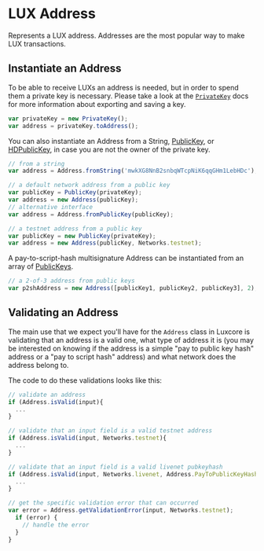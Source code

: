 # LUX Address
Represents a LUX address. Addresses are the most popular way to make LUX transactions.

## Instantiate an Address
To be able to receive LUXs an address is needed, but in order to spend them a private key is necessary. Please take a look at the [`PrivateKey`](privatekey.md) docs for more information about exporting and saving a key.

```javascript
var privateKey = new PrivateKey();
var address = privateKey.toAddress();
```

You can also instantiate an Address from a String, [PublicKey](publickey.md), or [HDPublicKey](hierarchical.md), in case you are not the owner of the private key.

```javascript
// from a string
var address = Address.fromString('mwkXG8NnB2snbqWTcpNiK6qqGHm1LebHDc');

// a default network address from a public key
var publicKey = PublicKey(privateKey);
var address = new Address(publicKey);
// alternative interface
var address = Address.fromPublicKey(publicKey);

// a testnet address from a public key
var publicKey = new PublicKey(privateKey);
var address = new Address(publicKey, Networks.testnet);
```

A pay-to-script-hash multisignature Address can be instantiated from an array of [PublicKeys](publickey.md).

```javascript
// a 2-of-3 address from public keys
var p2shAddress = new Address([publicKey1, publicKey2, publicKey3], 2);
```

## Validating an Address
The main use that we expect you'll have for the `Address` class in Luxcore is validating that an address is a valid one, what type of address it is (you may be interested on knowing if the address is a simple "pay to public key hash" address or a "pay to script hash" address) and what network does the address belong to.

The code to do these validations looks like this:

```javascript
// validate an address
if (Address.isValid(input){
  ...
}

// validate that an input field is a valid testnet address
if (Address.isValid(input, Networks.testnet){
  ...
}

// validate that an input field is a valid livenet pubkeyhash
if (Address.isValid(input, Networks.livenet, Address.PayToPublicKeyHash){
  ...
}

// get the specific validation error that can occurred
var error = Address.getValidationError(input, Networks.testnet);
  if (error) {
    // handle the error
  }
}
```